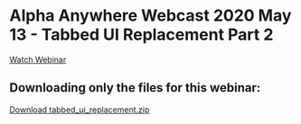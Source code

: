 # Alpha Anywhere Webcast 2020 May 13 - Tabbed UI Replacement Part 2

[Watch Webinar](https://youtu.be/YKE3-VKpcvU)

## Downloading only the files for this webinar:

<a href="https://github.com/alphaanywhere/Alpha-Anywhere-Webinars/raw/master/2020/May%2013%202020/tabbed_ui_replacement.zip">Download tabbed_ui_replacement.zip</a>
